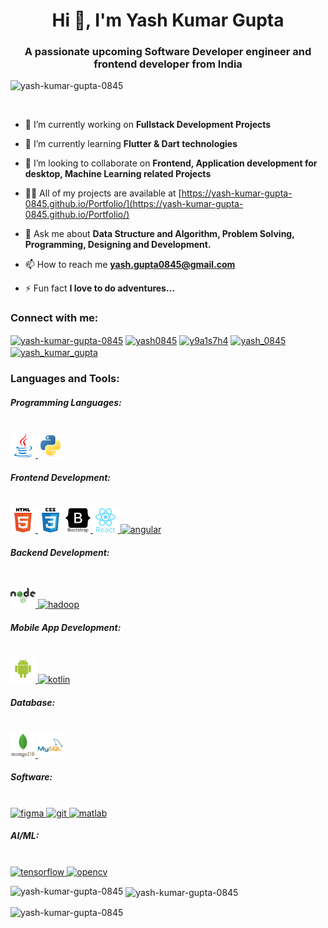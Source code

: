 <h1 align="center">Hi 👋, I'm Yash Kumar Gupta</h1>
<h3 align="center">A passionate upcoming Software Developer engineer and frontend developer from India</h3>

<p align="left"> <img src="https://komarev.com/ghpvc/?username=yash-kumar-gupta-0845&label=Profile%20views&color=0e75b6&style=flat" alt="yash-kumar-gupta-0845" /> </p>

<p align="left"> <a href="https://twitter.com/" target="blank"><img src="https://img.shields.io/twitter/follow/?logo=twitter&style=for-the-badge" alt="" /></a> </p>

- 🔭 I’m currently working on **Fullstack Development Projects**

- 🌱 I’m currently learning **Flutter & Dart technologies**

- 👯 I’m looking to collaborate on **Frontend, Application development for desktop, Machine Learning related Projects**

- 👨‍💻 All of my projects are available at [https://yash-kumar-gupta-0845.github.io/Portfolio/](https://yash-kumar-gupta-0845.github.io/Portfolio/)

- 💬 Ask me about **Data Structure and Algorithm, Problem Solving, Programming, Designing and Development.**

- 📫 How to reach me **yash.gupta0845@gmail.com**

- ⚡ Fun fact **I love to do adventures...**

<h3 align="left">Connect with me:</h3>
<p align="left">
<a href="https://linkedin.com/in/yash-kumar-gupta-0845" target="blank"><img align="center" src="https://raw.githubusercontent.com/rahuldkjain/github-profile-readme-generator/master/src/images/icons/Social/linked-in-alt.svg" alt="yash-kumar-gupta-0845" height="30" width="40" /></a>
<a href="https://stackoverflow.com/users/yash0845" target="blank"><img align="center" src="https://raw.githubusercontent.com/rahuldkjain/github-profile-readme-generator/master/src/images/icons/Social/stack-overflow.svg" alt="yash0845" height="30" width="40" /></a>
<a href="https://instagram.com/y9a1s7h4" target="blank"><img align="center" src="https://raw.githubusercontent.com/rahuldkjain/github-profile-readme-generator/master/src/images/icons/Social/instagram.svg" alt="y9a1s7h4" height="30" width="40" /></a>
<a href="https://www.codechef.com/users/yash_0845" target="blank"><img align="center" src="https://cdn.jsdelivr.net/npm/simple-icons@3.1.0/icons/codechef.svg" alt="yash_0845" height="30" width="40" /></a>
<a href="https://www.leetcode.com/yash_kumar_gupta" target="blank"><img align="center" src="https://raw.githubusercontent.com/rahuldkjain/github-profile-readme-generator/master/src/images/icons/Social/leet-code.svg" alt="yash_kumar_gupta" height="30" width="40" /></a>
</p>

<h3 align="left">Languages and Tools:</h3>
<p align="left"><h5 align="left">Programming Languages:</h5><br><a href="https://www.java.com" target="_blank" rel="noreferrer"> <img src="https://raw.githubusercontent.com/devicons/devicon/master/icons/java/java-original.svg" alt="java" width="40" height="40"/> </a> <a href="https://www.python.org" target="_blank" rel="noreferrer"> <img src="https://raw.githubusercontent.com/devicons/devicon/master/icons/python/python-original.svg" alt="python" width="40" height="40"/> </a> 
<br><h5 align="left">Frontend Development:</h5><br><a href="https://www.w3.org/html/" target="_blank" rel="noreferrer"> <img src="https://raw.githubusercontent.com/devicons/devicon/master/icons/html5/html5-original-wordmark.svg" alt="html5" width="40" height="40"/>
<a href="https://www.w3schools.com/css/" target="_blank" rel="noreferrer"> <img src="https://raw.githubusercontent.com/devicons/devicon/master/icons/css3/css3-original-wordmark.svg" alt="css3" width="40" height="40"/></a> <a href="https://getbootstrap.com" target="_blank" rel="noreferrer"> <img src="https://raw.githubusercontent.com/devicons/devicon/master/icons/bootstrap/bootstrap-plain-wordmark.svg" alt="bootstrap" width="40" height="40"/> </a> 
<a href="https://reactjs.org/" target="_blank" rel="noreferrer"> <img src="https://raw.githubusercontent.com/devicons/devicon/master/icons/react/react-original-wordmark.svg" alt="react" width="40" height="40"/> </a> <a href="https://angular.io" target="_blank" rel="noreferrer"> <img src="https://angular.io/assets/images/logos/angular/angular.svg" alt="angular" width="40" height="40"/> </a> 
<br><h5 align="left">Backend Development:</h5><br><a href="https://nodejs.org" target="_blank" rel="noreferrer"> <img src="https://raw.githubusercontent.com/devicons/devicon/master/icons/nodejs/nodejs-original-wordmark.svg" alt="nodejs" width="40" height="40"/> </a>
<a href="https://hadoop.apache.org/" target="_blank" rel="noreferrer"> <img src="https://www.vectorlogo.zone/logos/apache_hadoop/apache_hadoop-icon.svg" alt="hadoop" width="40" height="40"/> </a>
<br><h5 align="left">Mobile App Development:</h5><br>
<a href="https://developer.android.com" target="_blank" rel="noreferrer"> <img src="https://raw.githubusercontent.com/devicons/devicon/master/icons/android/android-original-wordmark.svg" alt="android" width="40" height="40"/> </a> 
<a href="https://kotlinlang.org" target="_blank" rel="noreferrer"> <img src="https://www.vectorlogo.zone/logos/kotlinlang/kotlinlang-icon.svg" alt="kotlin" width="40" height="40"/> </a> 
<br><h5 align="left">Database:</h5><br>
<a href="https://www.mongodb.com/" target="_blank" rel="noreferrer"> <img src="https://raw.githubusercontent.com/devicons/devicon/master/icons/mongodb/mongodb-original-wordmark.svg" alt="mongodb" width="40" height="40"/> </a> <a href="https://www.mysql.com/" target="_blank" rel="noreferrer"> <img src="https://raw.githubusercontent.com/devicons/devicon/master/icons/mysql/mysql-original-wordmark.svg" alt="mysql" width="40" height="40"/> </a> 
<br><h5 align="left">Software:</h5><br>
<a href="https://www.figma.com/" target="_blank" rel="noreferrer"> <img src="https://www.vectorlogo.zone/logos/figma/figma-icon.svg" alt="figma" width="40" height="40"/> </a> <a href="https://git-scm.com/" target="_blank" rel="noreferrer"> <img src="https://www.vectorlogo.zone/logos/git-scm/git-scm-icon.svg" alt="git" width="40" height="40"/> </a> <a href="https://www.mathworks.com/" target="_blank" rel="noreferrer"> <img src="https://upload.wikimedia.org/wikipedia/commons/2/21/Matlab_Logo.png" alt="matlab" width="40" height="40"/> </a> <br><h5 align="left">AI/ML:</h5><br><a href="https://www.tensorflow.org" target="_blank" rel="noreferrer"> <img src="https://www.vectorlogo.zone/logos/tensorflow/tensorflow-icon.svg" alt="tensorflow" width="40" height="40"/> </a> <a href="https://opencv.org/" target="_blank" rel="noreferrer"> <img src="https://www.vectorlogo.zone/logos/opencv/opencv-icon.svg" alt="opencv" width="40" height="40"/> </a> 
</p>
<p><img align="left" src="https://github-readme-stats.vercel.app/api/top-langs?username=yash-kumar-gupta-0845&show_icons=true&locale=en&layout=compact" alt="yash-kumar-gupta-0845" /></p>

<p>&nbsp;<img align="center" src="https://github-readme-stats.vercel.app/api?username=yash-kumar-gupta-0845&show_icons=true&locale=en" alt="yash-kumar-gupta-0845" /></p>

<p><img align="center" src="https://github-readme-streak-stats.herokuapp.com/?user=yash-kumar-gupta-0845&" alt="yash-kumar-gupta-0845" /></p>
